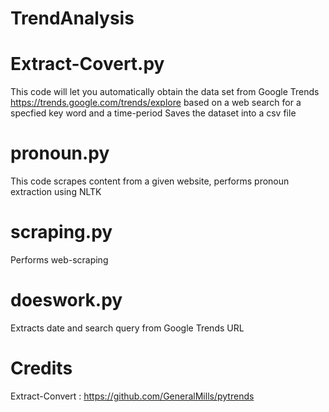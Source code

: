 # TrendAnalysis

# Extract-Covert.py
This code will let you automatically obtain the data set from Google Trends https://trends.google.com/trends/explore
based on a web search for a specfied key word and a time-period
Saves the dataset into a csv file

# pronoun.py
This code scrapes content from a given website, performs pronoun extraction using NLTK

# scraping.py
Performs web-scraping

# doeswork.py
Extracts date and search query from Google Trends URL

# Credits
Extract-Convert : https://github.com/GeneralMills/pytrends
